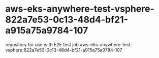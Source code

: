 # aws-eks-anywhere-test-vsphere-822a7e53-0c13-48d4-bf21-a915a75a9784-107
repository for use with E2E test job aws-eks-anywhere-test-vsphere:822a7e53-0c13-48d4-bf21-a915a75a9784-107
